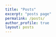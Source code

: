 ```yaml
---
title: "Posts"
excerpt: "posts page"
permalink: /posts/
author_profile: true
layout: posts
---
```





